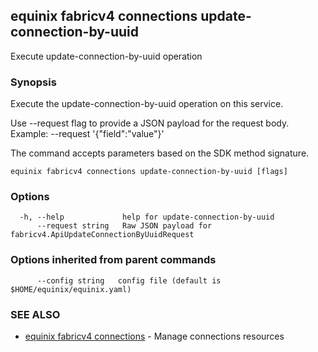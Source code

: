 ## equinix fabricv4 connections update-connection-by-uuid

Execute update-connection-by-uuid operation

### Synopsis

Execute the update-connection-by-uuid operation on this service.

Use --request flag to provide a JSON payload for the request body.
Example: --request '{"field":"value"}'

The command accepts parameters based on the SDK method signature.

```
equinix fabricv4 connections update-connection-by-uuid [flags]
```

### Options

```
  -h, --help             help for update-connection-by-uuid
      --request string   Raw JSON payload for fabricv4.ApiUpdateConnectionByUuidRequest
```

### Options inherited from parent commands

```
      --config string   config file (default is $HOME/equinix/equinix.yaml)
```

### SEE ALSO

* [equinix fabricv4 connections](equinix_fabricv4_connections.md)	 - Manage connections resources

